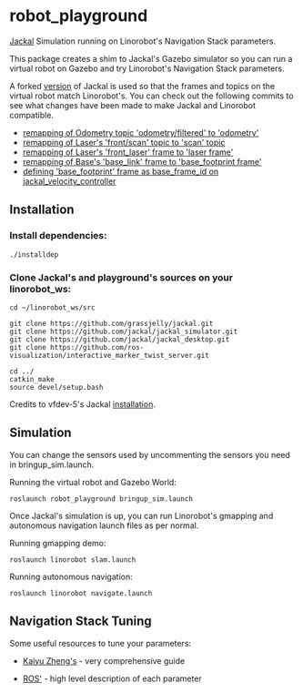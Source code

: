 # robot_playground
 [Jackal](https://www.clearpathrobotics.com/jackal-small-unmanned-ground-vehicle/) Simulation running on Linorobot's Navigation Stack parameters.

This package creates a shim to Jackal's Gazebo simulator so you can run a virtual robot on Gazebo and try Linorobot's Navigation Stack parameters.

A forked [version](https://github.com/grassjelly/jackal) of Jackal is used so that the frames and topics on the virtual robot match Linorobot's. You can check out the following commits to see what changes have been made to make Jackal and Linorobot compatible.

- [remapping of Odometry topic 'odometry/filtered' to 'odometry'](https://github.com/grassjelly/jackal/commit/572e1122267e4a6550909229c9dff9a55729a064)
- [remapping of Laser's 'front/scan' topic to 'scan' topic](https://github.com/grassjelly/jackal/commit/edf8c5cf8bd3ab2648ed4a37824995f624ee5ce2)
- [remapping of Laser's 'front_laser' frame to 'laser frame'](https://github.com/grassjelly/jackal/commit/505f6c324f3fcbdd11de7414aac37039dc8d8aa9)
- [remapping of Base's 'base_link' frame to 'base_footprint frame'](https://github.com/grassjelly/jackal/commit/6aaabba108f841097a35dd87aecfaf8b6b8d8be9)
- [defining 'base_footprint' frame as base_frame_id on jackal_velocity_controller](https://github.com/grassjelly/jackal/commit/423cfaa99db4b0cec3e8b72f30d3b9c5a38d8bd9)

## Installation

### Install dependencies:

    ./installdep

### Clone Jackal's and playground's sources on your linorobot_ws:

    cd ~/linorobot_ws/src
    
    git clone https://github.com/grassjelly/jackal.git
    git clone https://github.com/jackal/jackal_simulator.git
    git clone https://github.com/jackal/jackal_desktop.git
    git clone https://github.com/ros-visualization/interactive_marker_twist_server.git
    
    cd ../
    catkin_make
    source devel/setup.bash


Credits to vfdev-5's Jackal [installation](https://gist.github.com/vfdev-5/57a0171d8f5697831dc8d374839bca12).

## Simulation
You can change the sensors used by uncommenting the sensors you need in bringup_sim.launch.

Running the virtual robot and Gazebo World:

    roslaunch robot_playground bringup_sim.launch

Once Jackal's simulation is up, you can run Linorobot's gmapping and autonomous navigation launch files as per normal.

Running gmapping demo:

    roslaunch linorobot slam.launch

Running autonomous navigation:

    roslaunch linorobot navigate.launch


## Navigation Stack Tuning

Some useful resources to tune your parameters:

-  [Kaiyu Zheng's](http://kaiyuzheng.me/documents/navguide.pdf) - very comprehensive guide

- [ROS'](http://wiki.ros.org/navigation/Tutorials/Navigation%20Tuning%20Guide) - high level description of each parameter